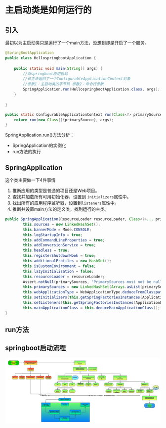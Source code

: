#  主启动类是如何运行的

##  引入

最初以为主启动类只是运行了一个main方法，没想到却是开启了一个服务。

```java
@SpringBootApplication
public class HellospringbootApplication {

    public static void main(String[] args) {
        //将springboot应用启动
        //该方法返回了一个ConfigurableApplicationContext对象
        //参数1：主启动类的字节码 参数2：命令行参数
        SpringApplication.run(HellospringbootApplication.class, args);
    }

}
```

```java
public static ConfigurableApplicationContext run(Class<?> primarySource, String... args) {
    return run(new Class[]{primarySource}, args);
}
```

SpringApplication.run()方法分析：

*  SpringApplication的实例化
* run方法的执行

##  SpringApplication 

这个类主要做一下4件事情

1. 推断应用的类型是普通的项目还是Web项目。
2. 查找并加载所有可用初始化器，设置到 `initializers`属性中。
3. 找出所有的应用程序监听器，设置到`listeners`属性中。
4. 推断并设置main方法的定义类，找到运行的主类。

```java
public SpringApplication(ResourceLoader resourceLoader, Class<?>... primarySources) {
        this.sources = new LinkedHashSet();
        this.bannerMode = Mode.CONSOLE;
        this.logStartupInfo = true;
        this.addCommandLineProperties = true;
        this.addConversionService = true;
        this.headless = true;
        this.registerShutdownHook = true;
        this.additionalProfiles = new HashSet();
        this.isCustomEnvironment = false;
        this.lazyInitialization = false;
        this.resourceLoader = resourceLoader;
        Assert.notNull(primarySources, "PrimarySources must not be null");
        this.primarySources = new LinkedHashSet(Arrays.asList(primarySources));
        this.webApplicationType = WebApplicationType.deduceFromClasspath();
        this.setInitializers(this.getSpringFactoriesInstances(ApplicationContextInitializer.class));
        this.setListeners(this.getSpringFactoriesInstances(ApplicationListener.class));
        this.mainApplicationClass = this.deduceMainApplicationClass();
}
```



##  run方法







##  springboot启动流程

<img src="./springboot启动流程.png"   >
